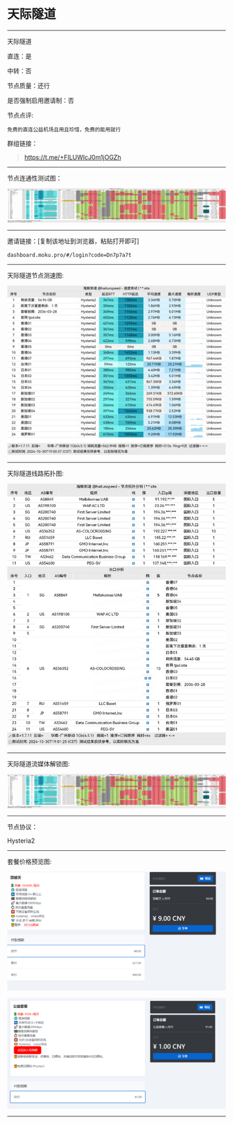 # 天际隧道

-------------------------

天际隧道

直连：是

中转：否

节点质量：还行

是否强制启用邀请制：否

节点点评:

    免费的直连公益机场且用且珍惜，免费的能用就行

群组链接：

> https://t.me/+FILUWIcJ0m1jOGZh

-------------------------

节点连通性测试图：

![image](/img/170.png)

-------------------------

邀请链接：[复制该地址到浏览器，粘贴打开即可]

    dashboard.moku.pro/#/login?code=Dn7p7a7t

-------------------------

天际隧道节点测速图:

![image](/img/171.png)

-------------------------

天际隧道线路拓扑图:

![image](/img/172.png)

-------------------------

天际隧道流媒体解锁图:

![image](/img/170.png)

-------------------------

节点协议：

Hysteria2

-------------------------

套餐价格预览图:

![image](/price/天际隧道/1.png)

![image](/price/天际隧道/2.png)

-------------------------